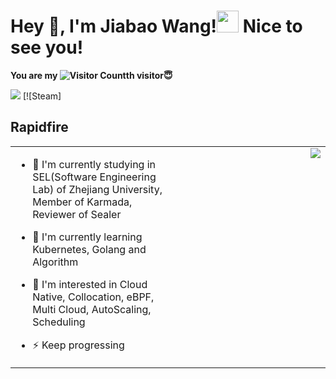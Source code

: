 # Hey 👋, I'm Jiabao Wang!<img src="https://emojis.slackmojis.com/emojis/images/1531849430/4246/blob-sunglasses.gif?1531849430" width="35"/> Nice to see you!
<b>You are my ![Visitor Count](https://profile-counter.glitch.me/SpongeBob0318/count.svg)th visitor😇</b>

<img src="https://img.shields.io/github/followers/SpongeBob0318?logo=github&label=Followers"> [![Steam]

## Rapidfire  
<table><tr><td valign="top" width="50%">

- 🔭 I'm currently studying in SEL(Software Engineering Lab) of Zhejiang University, Member of Karmada, Reviewer of Sealer  

- 🌱 I'm currently learning Kubernetes, Golang and Algorithm  

- 👀 I'm interested in Cloud Native, Collocation, eBPF, Multi Cloud, AutoScaling, Scheduling

- ⚡ Keep progressing  


</td><td valign="top" width="50%">

<div align="center">
<img src="https://github-readme-stats.vercel.app/api?username=SpongeBob0318&show_icons=true&count_private=true&hide_border=true" align="right"/>
</div>  
</td></tr></table>   



  
